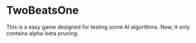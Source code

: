 # TwoBeatsOne
This is a easy game designed for testing some AI algorithms.
Now, It only contains alpha-beta pruning.
